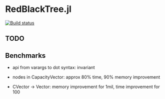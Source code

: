 # RedBlackTree.jl

[![Build status](https://travis-ci.org/jofas/RedBlackTree.jl.svg?master)](https://travis-ci.org/jofas/RedBlackTree.jl)


## TODO


## Benchmarks

* api from varargs to dot syntax: invariant

* nodes in CapacityVector: approx 80% time, 90% memory improvement

* CVector -> Vector: memory improvement for 1mil, time improvement for 100
